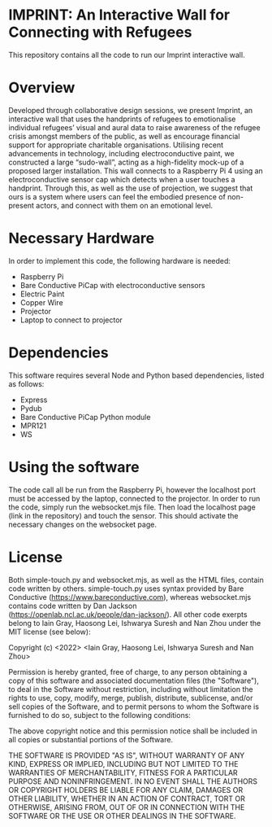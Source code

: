 # IMPRINT: An Interactive Wall for Connecting with Refugees

This repository contains all the code to run our Imprint interactive wall.

# Overview

Developed through collaborative design sessions, we present Imprint, an interactive wall that uses the handprints of refugees to emotionalise individual refugees’ visual and aural data to raise awareness of the refugee crisis amongst members of the public, as well as encourage financial support for appropriate charitable organisations. Utilising recent advancements in technology, including electroconductive paint, we constructed a large “sudo-wall”, acting as a high-fidelity mock-up of a proposed larger installation. This wall connects to a Raspberry Pi 4 using an electroconductive sensor cap which detects when a user touches a handprint. Through this, as well as the use of projection, we suggest that ours is a system where users can feel the embodied presence of non-present actors, and connect with them on an emotional level.

# Necessary Hardware

In order to implement this code, the following hardware is needed:
- Raspberry Pi
- Bare Conductive PiCap with electroconductive sensors
- Electric Paint
- Copper Wire
- Projector
- Laptop to connect to projector

# Dependencies

This software requires several Node and Python based dependencies, listed as follows:
- Express
- Pydub
- Bare Conductive PiCap Python module
- MPR121
- WS

# Using the software

The code call all be run from the Raspberry Pi, however the localhost port must be accessed by the laptop, connected to the projector.
In order to run the code, simply run the websocket.mjs file. Then load the localhost page (link in the repository) and touch the sensor. This should activate the necessary changes on the websocket page.

# License
Both simple-touch.py and websocket.mjs, as well as the HTML files, contain code written by others. simple-touch.py uses syntax provided by Bare Conductive (https://www.bareconductive.com), whereas websocket.mjs contains code written by Dan Jackson (https://openlab.ncl.ac.uk/people/dan-jackson/). All other code exerpts belong to Iain Gray, Haosong Lei, Ishwarya Suresh and Nan Zhou under the MIT license (see below):

Copyright (c) <2022> <Iain Gray, Haosong Lei, Ishwarya Suresh and Nan Zhou>

Permission is hereby granted, free of charge, to any person obtaining a copy of this software and associated documentation files (the "Software"), to deal in the Software without restriction, including without limitation the rights to use, copy, modify, merge, publish, distribute, sublicense, and/or sell copies of the Software, and to permit persons to whom the Software is furnished to do so, subject to the following conditions:

The above copyright notice and this permission notice shall be included in all copies or substantial portions of the Software.

THE SOFTWARE IS PROVIDED "AS IS", WITHOUT WARRANTY OF ANY KIND, EXPRESS OR IMPLIED, INCLUDING BUT NOT LIMITED TO THE WARRANTIES OF MERCHANTABILITY, FITNESS FOR A PARTICULAR PURPOSE AND NONINFRINGEMENT. IN NO EVENT SHALL THE AUTHORS OR COPYRIGHT HOLDERS BE LIABLE FOR ANY CLAIM, DAMAGES OR OTHER LIABILITY, WHETHER IN AN ACTION OF CONTRACT, TORT OR OTHERWISE, ARISING FROM, OUT OF OR IN CONNECTION WITH THE SOFTWARE OR THE USE OR OTHER DEALINGS IN THE SOFTWARE.

